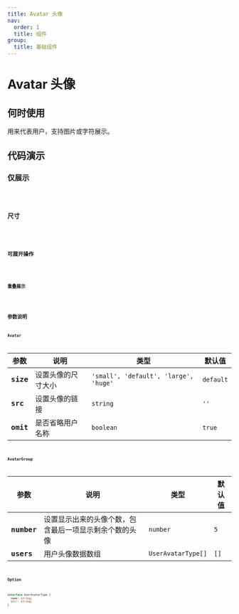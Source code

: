```yaml
---
title: Avatar 头像
nav:
  order: 1
  title: 组件
group:
  title: 基础组件
---
```


# Avatar 头像

## 何时使用

用来代表用户，支持图片或字符展示。

## 代码演示

### 仅展示

<code src='./demo/base.tsx' title='Avatar 仅展示' desc='当用户未设置头像时，显示该用户名称的首个文字、数字或字母。' />

### 尺寸

<code src='./demo/size.tsx' title='Avatar 基本用法' desc='头像有以下几种尺寸：24px、32px、56px、80px。24px、32px 常用于列表&导航展示。56px、80px 常用于用户管理。默认为字符型头像，24px、32px 头像的文字字号为12px；56px 头像的文字字号为 16px；80px 头像的文字字号为 20px。' />

### 可展开操作

<code src='./demo/hover.tsx' title='Avatar 可展开操作' desc='hover头像显示icon，click头像展开下来菜单（等Dropdown设计与实现完成再添加该功能）' />

### 重叠展示

<code src='./demo/group.tsx' title='Avatar 重叠展示' desc='可设置组显示数量，默认为4。当用户未设置头像时，显示该用户名称的首个文字数字或字母。hover头像时头像前置，并显示tooltip。（tooltip设计与实现后完成再添加该功能）点击最后一项展开包含其余用户头像的Dropdown（Dropdown设计与实现后完成再添加该功能）' />

## 参数说明

### Avatar

| 参数     | 说明               | 类型                                  | 默认值    |
| -------- | ------------------ | ------------------------------------- | --------- |
| **size** | 设置头像的尺寸大小 | `'small', 'default', 'large', 'huge'` | `default` |
| **src**  | 设置头像的链接     | `string`                              | `''`      |
| **omit** | 是否省略用户名称   | `boolean`                             | `true`    |

### AvatarGroup

| 参数       | 说明                                                   | 类型               | 默认值 |
| ---------- | ------------------------------------------------------ | ------------------ | ------ |
| **number** | 设置显示出来的头像个数，包含最后一项显示剩余个数的头像 | `number`           | `5`    |
| **users**  | 用户头像数据数组                                       | `UserAvatarType[]` | `[]`   |

### Option

```ts
interface UserAvatarType {
  name: string;
  src?: string;
}
```
